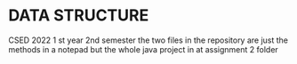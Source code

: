 # DATA STRUCTURE
CSED 2022
1 st year 
2nd semester 
the two files in the repository are just the methods in a notepad but the whole java project in at assignment 2 folder
